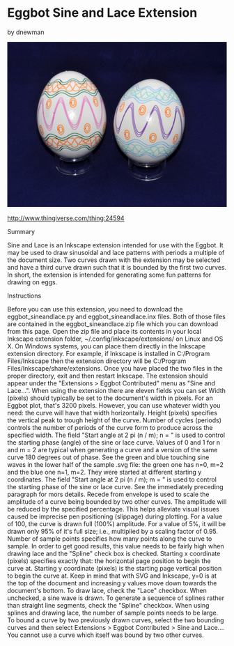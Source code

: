 # Eggbot Sine and Lace Extension
by dnewman

<p align="center">
<img src="preview.jpg"/>
</p>

http://www.thingiverse.com/thing:24594

Summary

Sine and Lace is an Inkscape extension intended for use with the Eggbot. It may be used to draw sinusoidal and lace patterns with periods a multiple of the document size. Two curves drawn with the extension may be selected and have a third curve drawn such that it is bounded by the first two curves. In short, the extension is intended for generating some fun patterns for drawing on eggs.

Instructions

Before you can use this extension, you need to download the eggbot_sineandlace.py and eggbot_sineandlace.inx files. Both of those files are contained in the eggbot_sineandlace.zip file which you can download from this page. Open the zip file and place its contents in your local Inkscape extension folder,
~/.config/inkscape/extensions/
on Linux and OS X. On Windows systems, you can place them directly in the Inkscape extension directory. For example, if Inkscape is installed in C:/Program Files/Inkscape then the extension directory will be C:/Program Files/Inkscape/share/extensions.
Once you have placed the two files in the proper directory, exit and then restart Inkscape. The extension should appear under the "Extensions > Eggbot Contributed" menu as "Sine and Lace...".
When using the extension there are eleven fields you can set
Width (pixels) should typically be set to the document's width in pixels. For an Eggbot plot, that's 3200 pixels. However, you can use whatever width you need: the curve will have that width horizontally.
Height (pixels) specifies the vertical peak to trough height of the curve.
Number of cycles (periods) controls the number of periods of the curve form to produce across the specified width.
The field "Start angle at 2 pi (n / m); n = " is used to control the starting phase (angle) of the sine or lace curve. Values of 0 and 1 for n and m = 2 are typical when generating a curve and a version of the same curve 180 degrees out of phase. See the green and blue touching sine waves in the lower half of the sample .svg file: the green one has n=0, m=2 and the blue one n=1, m=2. They were started at different starting y coordinates.
The field "Start angle at 2 pi (n / m); m = " is used to control the starting phase of the sine or lace curve. See the immediately preceding paragraph for mors details.
Recede from envelope is used to scale the amplitude of a curve being bounded by two other curves. The amplitude will be reduced by the specified percentage. This helps alleviate visual issues caused be imprecise pen positioning (slippage) during plotting. For a value of 100, the curve is drawn full (100%) amplitude. For a value of 5%, it will be drawn only 95% of it's full size; i.e., multiplied by a scaling factor of 0.95.
Number of sample points specifies how many points along the curve to sample. In order to get good results, this value needs to be fairly high when drawing lace and the "Spline" check box is checked.
Starting x coordinate (pixels) specifies exactly that: the horizontal page position to begin the curve at.
Starting y coordinate (pixels) is the starting page vertical position to begin the curve at. Keep in mind that with SVG and Inkscape, y=0 is at the top of the document and increasing y values move down towards the document's bottom.
To draw lace, check the "Lace" checkbox. When unchecked, a sine wave is drawn.
To generate a sequence of splines rather than straight line segments, check the "Spline" checkbox. When using splines and drawing lace, the number of sample points needs to be large.
To bound a curve by two previously drawn curves, select the two bounding curves and then select Extensions > Eggbot Contributed > Sine and Lace.... You cannot use a curve which itself was bound by two other curves.
